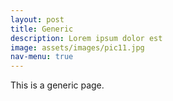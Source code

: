 ```yaml
---
layout: post
title: Generic
description: Lorem ipsum dolor est
image: assets/images/pic11.jpg
nav-menu: true
---
```


This is a generic page.
